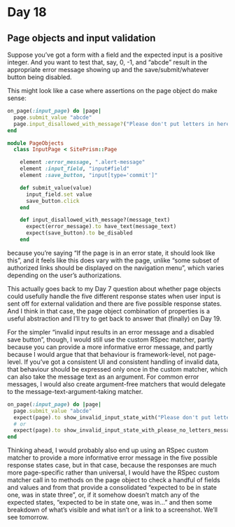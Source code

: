 # Day 18

## Page objects and input validation

Suppose you’ve got a form with a field and the expected input is a positive integer.  And you want to test that, say, 0, -1, and “abcde” result in the appropriate error message showing up and the save/submit/whatever button being disabled.

This might look like a case where assertions on the page object do make sense:

```ruby
on_page(:input_page) do |page|
  page.submit_value "abcde"
  page.input_disallowed_with_message?("Please don't put letters in here")
end

module PageObjects
  class InputPage < SitePrism::Page

    element :error_message, ".alert-message"
    element :input_field, "input#field"
    element :save_button, "input[type='commit']"

    def submit_value(value)
      input_field.set value
	  save_button.click
	end

    def input_disallowed_with_message?(message_text)
      expect(error_message).to have_text(message_text)
	  expect(save_button).to be_disabled
    end
```

because you’re saying “If the page is in an error state, it should look like this”, and it feels like this does vary with the page, unlike “some subset of authorized links should be displayed on the navigation menu”, which varies depending on the user’s authorizations.

This actually goes back to my Day 7 question about whether page objects could usefully handle the five different response states when user input is sent off for external validation and there are five possible response states.  And I think in that case, the page object combination of properties is a useful abstraction and I’ll try to get back to answer that (finally) on Day 19.

For the simpler “invalid input results in an error message and a disabled save button”, though, I would still use the custom RSpec matcher, partly because you can provide a more informative error message, and partly because I would argue that that behaviour is framework-level, not page-level.  If you’ve got a consistent UI and consistent handling of invalid data, that behaviour should be expressed only once in the custom matcher, which can also take the message text as an argument.  For common error messages, I would also create argument-free matchers that would delegate to the message-text-argument-taking matcher.

```ruby
on_page(:input_page) do |page|
  page.submit_value "abcde"
  expect(page).to show_invalid_input_state_with("Please don't put letters in here")
  # or
  expect(page).to show_invalid_input_state_with_please_no_letters_message
end
```

Thinking ahead, I would probably also end up using an RSpec custom matcher to provide a more informative error message in the five possible response states case, but in that case, because the responses are much more page-specific rather than universal, I would have the RSpec custom matcher call in to methods on the page object to check a handful of fields and values and from that provide a consolidated “expected to be in state one, was in state three”, or, if it somehow doesn’t match any of the expected states, “expected to be in state one, was in…” and then some breakdown of what’s visible and what isn’t or a link to a screenshot.  We’ll see tomorrow.
